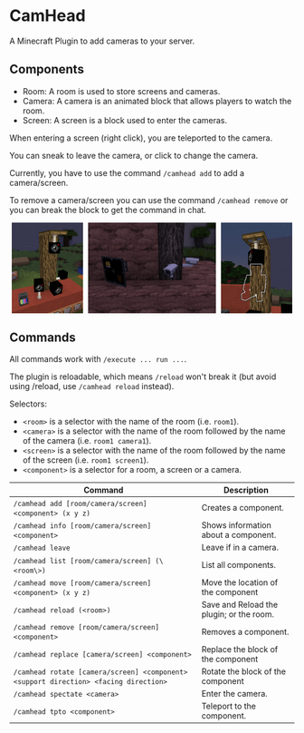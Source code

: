 # CamHead

A Minecraft Plugin to add cameras to your server.

## Components

- Room: A room is used to store screens and cameras.
- Camera: A camera is an animated block that allows players to watch the room.
- Screen: A screen is a block used to enter the cameras.

When entering a screen (right click), you are teleported to the camera.

You can sneak to leave the camera, or click to change the camera.

Currently, you have to use the command `/camhead add` to add a camera/screen.

To remove a camera/screen you can use the command `/camhead remove` or you can break the block to get the command in chat.

<div style="display: flex; justify-content: space-around;">
<img src="./images/cameras_and_screen.png" width="25%">
<img src="./images/cameras_and_screen_FortBoyard.png" width="45%">
<img src="./images/camera_up_glowing.png" width="25%">
</div>

## Commands

All commands work with `/execute ... run ...`.

The plugin is reloadable, which means `/reload` won't break it (but avoid using /reload, use `/camhead reload` instead).

Selectors:
- `<room>` is a selector with the name of the room (i.e. `room1`).
- `<camera>` is a selector with the name of the room followed by the name of the camera (i.e. `room1 camera1`).
- `<screen>` is a selector with the name of the room followed by the name of the screen (i.e. `room1 screen1`).
- `<component>` is a selector for a room, a screen or a camera.

| Command                                                                              | Description                              |
| ------------------------------------------------------------------------------------ | ---------------------------------------- |
| `/camhead add [room/camera/screen] <component> (x y z)`                              | Creates a component.                     |
| `/camhead info [room/camera/screen] <component>`                                     | Shows information about a component.     |
| `/camhead leave`                                                                     | Leave if in a camera.                    |
| `/camhead list [room/camera/screen] (\<room\>)`                                      | List all components.                     |
| `/camhead move [room/camera/screen] <component> (x y z)`                             | Move the location of the component       |
| `/camhead reload (<room>)`                                                           | Save and Reload the plugin; or the room. |
| `/camhead remove [room/camera/screen] <component>`                                   | Removes a component.                     |
| `/camhead replace [camera/screen] <component>`                                       | Replace the block of the component       |
| `/camhead rotate [camera/screen] <component> <support direction> <facing direction>` | Rotate the block of the component        |
| `/camhead spectate <camera>`                                                         | Enter the camera.                        |
| `/camhead tpto <component>`                                                          | Teleport to the component.               |

